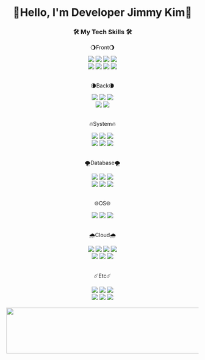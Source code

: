 <div align=center><h1> 👋Hello, I'm Developer Jimmy Kim👋</h2></div>

<div align=center>
  <h3>🛠 My Tech Skills 🛠</h3>
</div>

<div align=center>
  <p>🌖Front🌖</p>
  <img src="https://img.shields.io/badge/html5-E34F26?style=flat&logo=html5&logoColor=white"> 
  <img src="https://img.shields.io/badge/css-1572B6?style=flat&logo=css3&logoColor=white"> 
  <img src="https://img.shields.io/badge/javascript-F7DF1E?style=flat&logo=javascript&logoColor=black"> 
  <img src="https://img.shields.io/badge/jquery-0769AD?style=flat&logo=jquery&logoColor=white">
  <br>
  <img src="https://img.shields.io/badge/React-61DAFB?style=flat&logo=react&logoColor=white">
  <img src="https://img.shields.io/badge/Next-000000?style=flat&logo=next.js&logoColor=white">
  <img src="https://img.shields.io/badge/MUI-007FFF?style=flat&logo=MUI&logoColor=white">
  <img src="https://img.shields.io/badge/Bootstrap-7952B3?style=flat&logo=Bootstrap&logoColor=white">
  <br>
  <br>
</div> 

<div align=center>
  <p>🌘Back🌘</p>
    <img src="https://img.shields.io/badge/node.js-339933?style=flat&logo=Node.js&logoColor=white">
  <img src="https://img.shields.io/badge/express-000000?style=flat&logo=express&logoColor=white"/>
  <img src="https://img.shields.io/badge/Flask-000000?style=flat&logo=Flask&logoColor=white" />
<br>
  <img src="https://img.shields.io/badge/PHP-777BB4?style=flat&logo=PHP&logoColor=white"/>
  <img src="https://img.shields.io/badge/Spring Boot-6DB33F?style=flat&logo=Spring Boot&logoColor=white"/>
<br>
  <br>
</div>

<div align=center>
  <p>🔥System🔥</p>
  <img src="https://img.shields.io/badge/python-3776AB?style=flat&logo=python&logoColor=white"/> 
  <img src="https://img.shields.io/badge/Java-007396?style=flat&logo=Conda-Forge&logoColor=white" />
  <img src="https://img.shields.io/badge/c-00599C?style=flat&logo=c%2B%2B&logoColor=white" />
<br>
  <img src="https://img.shields.io/badge/C sharp-512BD4?style=flat&logo=csharp&logoColor=white" />
  <img src="https://img.shields.io/badge/.NET-512BD4?style=flat&logo=dotnet&logoColor=white" />
  <img src="https://img.shields.io/badge/Power Builder-FFCE00?style=flat&logo=sap&logoColor=white" />
<br>
 <br>
</div>

<div align=center>
    <p>🌪️Database🌪️</p>
  <img src="https://img.shields.io/badge/oracle-F80000?style=flat&logo=oracle&logoColor=white"> 
  <img src="https://img.shields.io/badge/mysql-4479A1?style=flat&logo=mysql&logoColor=white"> 
  <img src="https://img.shields.io/badge/mariaDB-003545?style=flat&logo=mariaDB&logoColor=white"> 
<br>
  <img src="https://img.shields.io/badge/mongoDB-47A248?style=flat&logo=MongoDB&logoColor=white">
  <img src="https://img.shields.io/badge/firebase-FFCA28?style=flat&logo=firebase&logoColor=white">
  <img src="https://img.shields.io/badge/ms sql server-CC2927?style=flat&logo=microsoftsqlserver&logoColor=white">
<br>
 <br>
</div>

<div align=center>
<p>🌐OS🌐</p>
  <img src="https://img.shields.io/badge/linux-FCC624?style=flat&logo=linux&logoColor=black">
  <img src="https://img.shields.io/badge/ubuntu-E95420?style=flat&logo=Ubuntu&logoColor=white">
  <img src="https://img.shields.io/badge/kali linux-557C94?style=flat&logo=Kali Linux&logoColor=white"> 
  <br>
  <br>
</div>

<div align=center>
<p>🌧️Cloud🌧️</p>
  <img src="https://img.shields.io/badge/amazon aws-232F3E?style=flat&logo=amazonaws&logoColor=white"> 
  <img src="https://img.shields.io/badge/aws lambda-FF9900?style=flat&logo=awslambda&logoColor=white"> 
  <img src="https://img.shields.io/badge/amazon route53-8c4fff?style=flat&logo=amazonroute53&logoColor=white"> 
  <img src="https://img.shields.io/badge/amazon rds-527FFF?style=flat&logo=amazonrds&logoColor=white"> 
<br>
  <img src="https://img.shields.io/badge/amazon s3-569a31?style=flat&logo=amazons3&logoColor=white"> 
  <img src="https://img.shields.io/badge/amazon apigateway-ff4f8b?style=flat&logo=amazonapigateway&logoColor=white"> 
  <img src="https://img.shields.io/badge/amazon ec2-FF9900?style=flat&logo=amazonec2&logoColor=white"> 
<br>
<br>
</div>

<div align=center>
<p>☄️Etc☄️</p>
  <img src="https://img.shields.io/badge/github-181717?style=flat&logo=github&logoColor=white">
  <img src="https://img.shields.io/badge/git actions-F05032?style=flat&logo=git&logoColor=white">
  <img src="https://img.shields.io/badge/bitbucket-0052cc?style=flat&logo=bitbucket&logoColor=white">
<br>
  <img src="https://img.shields.io/badge/jira-0052cc?style=flat&logo=jira&logoColor=white">
  <img src="https://img.shields.io/badge/confluence-172b4d?style=flat&logo=confluence&logoColor=white">
  <img src="https://img.shields.io/badge/trello-0052cc?style=flat&logo=trello&logoColor=white">
<br>
  <br>
</div>
<a href="https://github.com/devxb/gitanimals">
  <img src="https://render.gitanimals.org/lines/qjarl5678?pet-id=1" width="1000" height="120"/>
</a>
